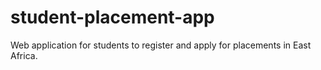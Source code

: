 # student-placement-app
Web application for students to register and apply for placements in East Africa.
